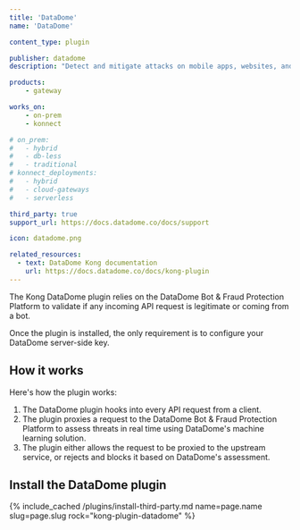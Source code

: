 ```yaml
---
title: 'DataDome'
name: 'DataDome'

content_type: plugin

publisher: datadome
description: "Detect and mitigate attacks on mobile apps, websites, and APIs with DataDome bot and online fraud protection"

products:
    - gateway

works_on:
    - on-prem
    - konnect

# on_prem:
#   - hybrid
#   - db-less
#   - traditional
# konnect_deployments:
#   - hybrid
#   - cloud-gateways
#   - serverless

third_party: true
support_url: https://docs.datadome.co/docs/support

icon: datadome.png

related_resources:
  - text: DataDome Kong documentation
    url: https://docs.datadome.co/docs/kong-plugin
---
```


The Kong DataDome plugin relies on the DataDome Bot & Fraud Protection Platform to validate if any incoming API request is legitimate or coming from a bot.

Once the plugin is installed, the only requirement is to configure your DataDome server-side key.

## How it works

Here's how the plugin works:
1. The DataDome plugin hooks into every API request from a client.
2. The plugin proxies a request to the DataDome Bot & Fraud Protection Platform to assess threats in real time using DataDome's machine learning solution.
3. The plugin either allows the request to be proxied to the upstream service, or rejects and blocks it based on DataDome's assessment.

## Install the DataDome plugin

{% include_cached /plugins/install-third-party.md name=page.name slug=page.slug rock="kong-plugin-datadome" %}